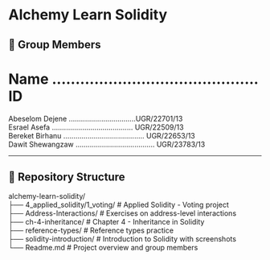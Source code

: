 # Alchemy Learn Solidity

## 👥 Group Members

# Name ............................................ ID
Abeselom Dejene .................................UGR/22701/13 </br>
Esrael Asefa ........................................ UGR/22509/13</br>
Bereket Birhanu ........................................ UGR/22653/13</br> 
Dawit Shewangzaw ....................................... UGR/23783/13


---

## 📁 Repository Structure

alchemy-learn-solidity/ **</br>**
├── 4_applied_solidity/1_voting/ # Applied Solidity - Voting project </br>
├── Address-Interactions/ # Exercises on address-level interactions </br>
├── ch-4-inheritance/ # Chapter 4 - Inheritance in Solidity </br>
├── reference-types/ # Reference types practice </br>
├── solidity-introduction/ # Introduction to Solidity with screenshots </br>
└── Readme.md # Project overview and group members
